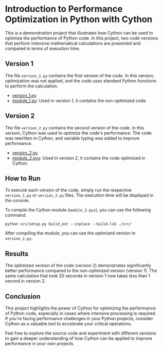 # Introduction to Performance Optimization in Python with Cython

This is a demonstration project that illustrates how Cython can be used to optimize the performance of Python code. In this project, two code versions that perform intensive mathematical calculations are presented and compared in terms of execution time.

## Version 1

The file `version_1.py` contains the first version of the code. In this version, optimization was not applied, and the code uses standard Python functions to perform the calculation.

- [version_1.py](version_1.py)
- [module_1.py](module_1.py): Used in version 1, it contains the non-optimized code.

## Version 2

The file `version_2.py` contains the second version of the code. In this version, Cython was used to optimize the code's performance. The code was rewritten in Cython, and variable typing was added to improve performance.

- [version_2.py](version_2.py)
- [module_2.pyx](module_2.pyx): Used in version 2, it contains the code optimized in Cython.

## How to Run

To execute each version of the code, simply run the respective `version_1.py` or `version_2.py` files. The execution time will be displayed in the console.

To compile the Cython module (`module_2.pyx`), you can use the following command:

`python src/setup.py build_ext --inplace --build-lib ./src/`

After compiling the module, you can use the optimized version in `version_2.py`.

## Results

The optimized version of the code (version 2) demonstrates significantly better performance compared to the non-optimized version (version 1). The same calculation that took 20 seconds in version 1 now takes less than 1 second in version 2.

## Conclusion

This project highlights the power of Cython for optimizing the performance of Python code, especially in cases where intensive processing is required. If you're facing performance challenges in your Python projects, consider Cython as a valuable tool to accelerate your critical operations.

Feel free to explore the source code and experiment with different versions to gain a deeper understanding of how Cython can be applied to improve performance in your own projects.
